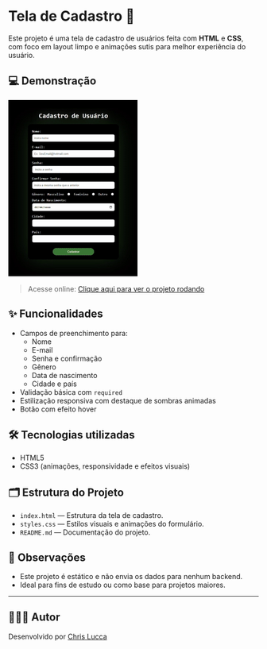 # Tela de Cadastro 📝

Este projeto é uma tela de cadastro de usuários feita com **HTML** e **CSS**, com foco em layout limpo e animações sutis para melhor experiência do usuário.

## 💻 Demonstração

![Demonstração do projeto](demo.gif)

> Acesse online: [Clique aqui para ver o projeto rodando](https://luccachris.github.io/tela-cadastro/)

## ✨ Funcionalidades

- Campos de preenchimento para:
  - Nome
  - E-mail
  - Senha e confirmação
  - Gênero
  - Data de nascimento
  - Cidade e país
- Validação básica com `required`
- Estilização responsiva com destaque de sombras animadas
- Botão com efeito hover

## 🛠 Tecnologias utilizadas

- HTML5
- CSS3 (animações, responsividade e efeitos visuais)

## 🗂 Estrutura do Projeto

- `index.html` — Estrutura da tela de cadastro.
- `styles.css` — Estilos visuais e animações do formulário.
- `README.md` — Documentação do projeto.


## 📌 Observações

- Este projeto é estático e não envia os dados para nenhum backend.
- Ideal para fins de estudo ou como base para projetos maiores.

---

## 👨🏻‍💻 Autor
Desenvolvido por [Chris Lucca](https://github.com/LuccaChris)
